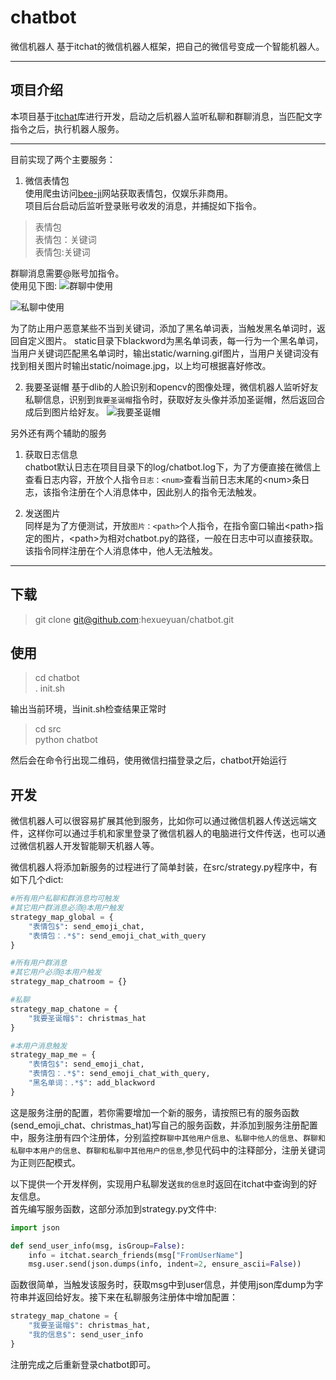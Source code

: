 # chatbot
微信机器人
基于itchat的微信机器人框架，把自己的微信号变成一个智能机器人。

---

## 项目介绍  
本项目基于[itchat](https://github.com/littlecodersh/itchat)库进行开发，启动之后机器人监听私聊和群聊消息，当匹配文字指令之后，执行机器人服务。  

---
目前实现了两个主要服务：  
 1. 微信表情包  
使用爬虫访问[bee-ji](http://www.bee-ji.com)网站获取表情包，仅娱乐非商用。  
项目后台启动后监听登录账号收发的消息，并捕捉如下指令。  
> 表情包  
> 表情包：关键词  
> 表情包:关键词  

群聊消息需要@账号加指令。  
使用见下图:
![群聊中使用](/static/qunliao.jpg)  

![私聊中使用](/static/siliao.jpg)

为了防止用户恶意某些不当到关键词，添加了黑名单词表，当触发黑名单词时，返回自定义图片。
static目录下blackword为黑名单词表，每一行为一个黑名单词，当用户关键词匹配黑名单词时，输出static/warning.gif图片，当用户关键词没有找到相关图片时输出static/noimage.jpg，以上均可根据喜好修改。

2. 我要圣诞帽
基于dlib的人脸识别和opencv的图像处理，微信机器人监听好友私聊信息，识别到`我要圣诞帽`指令时，获取好友头像并添加圣诞帽，然后返回合成后到图片给好友。
![我要圣诞帽](/static/chrismashat.jpg)

另外还有两个辅助的服务  

1. 获取日志信息  
chatbot默认日志在项目目录下的log/chatbot.log下，为了方便直接在微信上查看日志内容，开放个人指令`日志：<num>`查看当前日志末尾的\<num\>条日志，该指令注册在个人消息体中，因此别人的指令无法触发。  

2. 发送图片  
同样是为了方便测试，开放`图片：<path>`个人指令，在指令窗口输出\<path\>指定的图片，\<path\>为相对chatbot.py的路径，一般在日志中可以直接获取。该指令同样注册在个人消息体中，他人无法触发。  
---

## 下载
> git clone git@github.com:hexueyuan/chatbot.git
  
## 使用
> cd chatbot  
> . init.sh  

输出当前环境，当init.sh检查结果正常时 

> cd src  
> python chatbot  

然后会在命令行出现二维码，使用微信扫描登录之后，chatbot开始运行

## 开发 
微信机器人可以很容易扩展其他到服务，比如你可以通过微信机器人传送远端文件，这样你可以通过手机和家里登录了微信机器人的电脑进行文件传送，也可以通过微信机器人开发智能聊天机器人等。  

微信机器人将添加新服务的过程进行了简单封装，在src/strategy.py程序中，有如下几个dict:
```python
#所有用户私聊和群消息均可触发
#其它用户群消息必须@本用户触发
strategy_map_global = {
    "表情包$": send_emoji_chat,
    "表情包：.*$": send_emoji_chat_with_query
}

#所有用户群消息
#其它用户必须@本用户触发
strategy_map_chatroom = {}

#私聊
strategy_map_chatone = {
    "我要圣诞帽$": christmas_hat
}

#本用户消息触发
strategy_map_me = {
    "表情包$": send_emoji_chat,
    "表情包：.*$": send_emoji_chat_with_query,
    "黑名单词：.*$": add_blackword
}
```
这是服务注册的配置，若你需要增加一个新的服务，请按照已有的服务函数(send_emoji_chat、christmas_hat)写自己的服务函数，并添加到服务注册配置中，服务注册有四个注册体，分别监控`群聊中其他用户信息`、`私聊中他人的信息`、`群聊和私聊中本用户的信息`、`群聊和私聊中其他用户的信息`,参见代码中的注释部分，注册关键词为正则匹配模式。

以下提供一个开发样例，实现用户私聊发送`我的信息`时返回在itchat中查询到的好友信息。  
首先编写服务函数，这部分添加到strategy.py文件中:  
```python
import json

def send_user_info(msg, isGroup=False):
    info = itchat.search_friends(msg["FromUserName"]
    msg.user.send(json.dumps(info, indent=2, ensure_ascii=False))
```
函数很简单，当触发该服务时，获取msg中到user信息，并使用json库dump为字符串并返回给好友。接下来在私聊服务注册体中增加配置：  
```python
strategy_map_chatone = {
    "我要圣诞帽$": christmas_hat,
    "我的信息$": send_user_info
}
```
注册完成之后重新登录chatbot即可。
